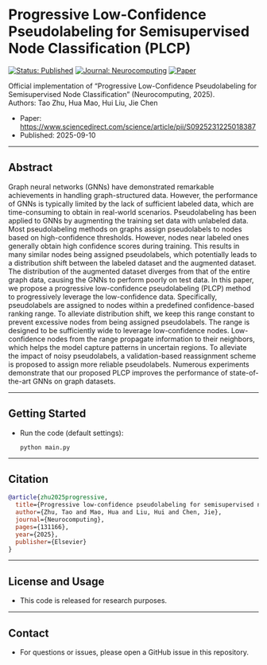 # Progressive Low-Confidence Pseudolabeling for Semisupervised Node Classification (PLCP)

[![Status: Published](https://img.shields.io/badge/Status-Published-brightgreen)](https://www.sciencedirect.com/science/article/pii/S0925231225018387)
[![Journal: Neurocomputing](https://img.shields.io/badge/Neurocomputing-2025-blue)](https://www.sciencedirect.com/science/article/pii/S0925231225018387)
[![Paper](https://img.shields.io/badge/Paper-ScienceDirect-orange)](https://www.sciencedirect.com/science/article/pii/S0925231225018387)

Official implementation of “Progressive Low-Confidence Pseudolabeling for Semisupervised Node Classification” (Neurocomputing, 2025).  
Authors: Tao Zhu, Hua Mao, Hui Liu, Jie Chen

- Paper: https://www.sciencedirect.com/science/article/pii/S0925231225018387  
- Published: 2025-09-10

---

## Abstract
Graph neural networks (GNNs) have demonstrated remarkable achievements in handling graph-structured data. However, the performance of GNNs is typically limited by the lack of sufficient labeled data, which are time-consuming to obtain in real-world scenarios. Pseudolabeling has been applied to GNNs by augmenting the training set data with unlabeled data. Most pseudolabeling methods on graphs assign pseudolabels to nodes based on high-confidence thresholds. However, nodes near labeled ones generally obtain high confidence scores during training. This results in many similar nodes being assigned pseudolabels, which potentially leads to a distribution shift between the labeled dataset and the augmented dataset. The distribution of the augmented dataset diverges from that of the entire graph data, causing the GNNs to perform poorly on test data. In this paper, we propose a progressive low-confidence pseudolabeling (PLCP) method to progressively leverage the low-confidence data. Specifically, pseudolabels are assigned to nodes within a predefined confidence-based ranking range. To alleviate distribution shift, we keep this range constant to prevent excessive nodes from being assigned pseudolabels. The range is designed to be sufficiently wide to leverage low-confidence nodes. Low-confidence nodes from the range propagate information to their neighbors, which helps the model capture patterns in uncertain regions. To alleviate the impact of noisy pseudolabels, a validation-based reassignment scheme is proposed to assign more reliable pseudolabels. Numerous experiments demonstrate that our proposed PLCP improves the performance of state-of-the-art GNNs on graph datasets.

---

## Getting Started

- Run the code (default settings):
  ```
  python main.py
  ```

---

## Citation

```bibtex
@article{zhu2025progressive,
  title={Progressive low-confidence pseudolabeling for semisupervised node classification},
  author={Zhu, Tao and Mao, Hua and Liu, Hui and Chen, Jie},
  journal={Neurocomputing},
  pages={131166},
  year={2025},
  publisher={Elsevier}
}
```

---

## License and Usage
- This code is released for research purposes.  

---

## Contact
- For questions or issues, please open a GitHub issue in this repository.
